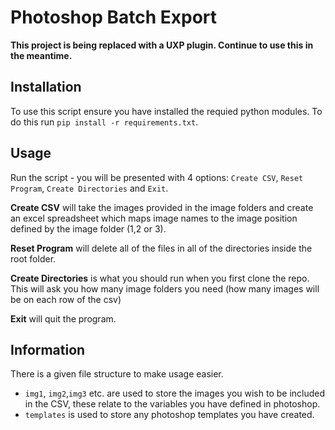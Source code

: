 # Photoshop Batch Export

__This project is being replaced with a UXP plugin. Continue to use this in the meantime.__

## Installation

To use this script ensure you have installed the requied python modules. To do this run ``pip install -r requirements.txt``.

## Usage

Run the script - you will be presented with 4 options: ``Create CSV``, ``Reset Program``, ``Create Directories`` and ``Exit``.

**Create CSV** will take the images provided in the image folders and create an excel spreadsheet which maps image names to the image position defined by the image folder (1,2 or 3).

**Reset Program** will delete all of the files in all of the directories inside the root folder.

**Create Directories** is what you should run when you first clone the repo. This will ask you how many image folders you need (how many images will be on each row of the csv)

**Exit** will quit the program.

## Information

There is a given file structure to make usage easier.

- ``img1``, ``img2``,``img3`` etc. are used to store the images you wish to be included in the CSV, these relate to the variables you have defined in photoshop.
- ``templates`` is used to store any photoshop templates you have created.
  
